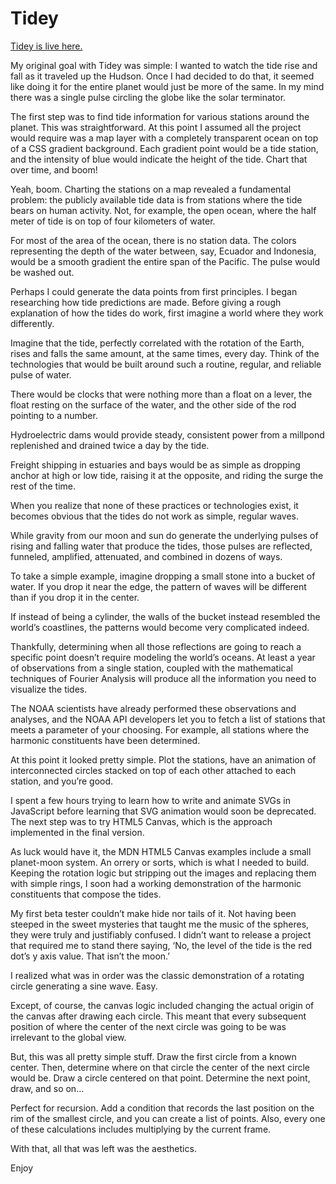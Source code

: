 # Tidey

[Tidey is live here.](https://donromaniello.github.io/Tidey/)

My original goal with Tidey was simple: I wanted to watch the tide rise and fall as it traveled up the Hudson. Once I had decided to do that,
it seemed like doing it for the entire planet would just be more of the same. In my mind there was a single pulse circling the globe like 
the solar terminator.

The first step was to find tide information for various stations around the planet. This was straightforward. At this point I assumed all the project 
would require was a map layer with a completely transparent ocean on top of a CSS gradient background. Each gradient point would be a tide station, 
and the intensity of blue would indicate the height of the tide. Chart that over time, and boom!

Yeah, boom. Charting the stations on a map revealed a fundamental problem: the publicly available tide data is from stations where the tide bears 
on human activity. Not, for example, the open ocean, where the half meter of tide is on top of four kilometers of water.

For most of the area of the ocean, there is no station data. The colors representing the depth of the water between, say, Ecuador and Indonesia, 
would be a smooth gradient the entire span of the Pacific. The pulse would be washed out.

Perhaps I could generate the data points from first principles. I began researching how tide predictions are made. Before giving a rough explanation 
of how the tides do work, first imagine a world where they work differently.

Imagine that the tide, perfectly correlated with the rotation of the Earth, rises and falls the same amount, at the same times, every day. Think of 
the technologies that would be built around such a routine, regular, and reliable pulse of water. 

There would be clocks that were nothing more than a float on a lever, the float resting on the surface of the water, and the other side of the rod 
pointing to a number. 

Hydroelectric dams would provide steady, consistent power from a millpond replenished and drained twice a day by the tide. 

Freight shipping in estuaries and bays would be as simple as dropping anchor at high or low tide, raising it at the opposite, and riding the surge 
the rest of the time.

When you realize that none of these practices or technologies exist, it becomes obvious that the tides do not work as simple, regular waves.

While gravity from our moon and sun do generate the underlying pulses of rising and falling water that produce the tides, those pulses are reflected,
funneled, amplified, attenuated, and combined in dozens of ways.

To take a simple example, imagine dropping a small stone into a bucket of water. If you drop it near the edge, the pattern of waves will be different
than if you drop it in the center. 

If instead of being a cylinder, the walls of the bucket instead resembled the world’s coastlines, the patterns would become very complicated indeed.

Thankfully, determining when all those reflections are going to reach a specific point doesn’t require modeling the world’s oceans. At least a year 
of observations from a single station, coupled with the mathematical techniques of Fourier Analysis will produce all the information you need 
to visualize the tides.

The NOAA scientists have already performed these observations and analyses, and the NOAA API developers let you to fetch a list of stations that
meets a parameter of your choosing. For example, all stations where the harmonic constituents have been determined.

At this point it looked pretty simple. Plot the stations, have an animation of interconnected circles stacked on top of each other attached to each
station, and you’re good.

I spent a few hours trying to learn how to write and animate SVGs in JavaScript before learning that SVG animation would soon be deprecated. 
The next step was to try HTML5 Canvas, which is the approach implemented in the final version.

As luck would have it, the MDN HTML5 Canvas examples include a small planet-moon system. An orrery or sorts, which is what I needed to build. 
Keeping the rotation logic but stripping out the images and replacing them with simple rings, I soon had a working demonstration of the
harmonic constituents that compose the tides.

My first beta tester couldn’t make hide nor tails of it. Not having been steeped in the sweet mysteries that taught me the music of the spheres,
they were truly and justifiably confused. I didn’t want to release a project that required me to stand there saying, ‘No, the level of the tide 
is the red dot’s y axis value. That isn’t the moon.’

I realized what was in order was the classic demonstration of a rotating circle generating a sine wave. Easy.

Except, of course, the canvas logic included changing the actual origin of the canvas after drawing each circle. This meant that every subsequent
position of where the center of the next circle was going to be was irrelevant to the global view.

But, this was all pretty simple stuff. Draw the first circle from a known center. Then, determine where on that circle the center of the next
circle would be. Draw a circle centered on that point. Determine the next point, draw, and so on…

Perfect for recursion. Add a condition that records the last position on the rim of the smallest circle, and you can create a list of points. 
Also, every one of these calculations includes multiplying by the current frame.

With that, all that was left was the aesthetics.

Enjoy
